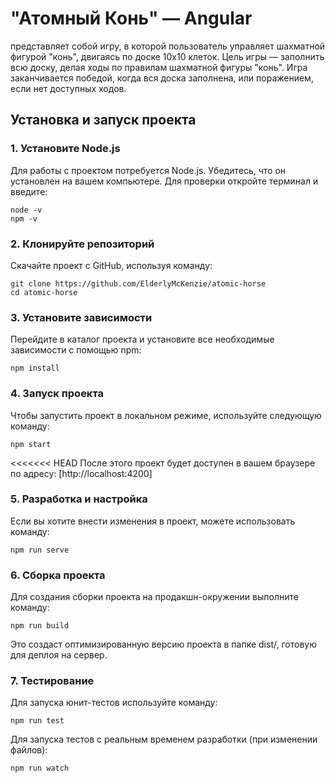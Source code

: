 # "Атомный Конь" — Angular
представляет собой игру, в которой пользователь управляет шахматной фигурой "конь", двигаясь по доске 10x10 клеток. Цель игры — заполнить всю доску, делая ходы по правилам шахматной фигуры "конь". Игра заканчивается победой, когда вся доска заполнена, или поражением, если нет доступных ходов.
## Установка и запуск проекта
### 1. Установите Node.js
Для работы с проектом потребуется Node.js. Убедитесь, что он установлен на вашем компьютере. Для проверки откройте терминал и введите:
```
node -v
npm -v
```
### 2. Клонируйте репозиторий
Скачайте проект с GitHub, используя команду:
```
git clone https://github.com/ElderlyMcKenzie/atomic-horse
cd atomic-horse
```
### 3. Установите зависимости
Перейдите в каталог проекта и установите все необходимые зависимости с помощью npm:
```
npm install
```
### 4. Запуск проекта
Чтобы запустить проект в локальном режиме, используйте следующую команду:
```
npm start
```
<<<<<<< HEAD
После этого проект будет доступен в вашем браузере по адресу:
[http://localhost:4200]
### 5. Разработка и настройка
Если вы хотите внести изменения в проект, можете использовать команду:
```
npm run serve
```
### 6. Сборка проекта
Для создания сборки проекта на продакшн-окружении выполните команду:
```
npm run build
```
Это создаст оптимизированную версию проекта в папке dist/, готовую для деплоя на сервер.
### 7. Тестирование
Для запуска юнит-тестов используйте команду:
```
npm run test
```
Для запуска тестов с реальным временем разработки (при изменении файлов):
```
npm run watch
```
